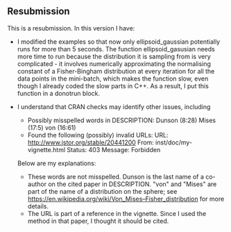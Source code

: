 ## Resubmission
This is a resubmission. In this version I have:

* I modified the examples so that now only ellipsoid_gaussian potentially runs 
for more than 5 seconds. The function ellipsoid_gasusian needs more time to run 
because the distribution it is sampling from is very complicated - it involves 
numerically approximating the normalising constant of a Fisher-Bingham 
distribution at every iteration for all the data points in the mini-batch, which 
makes the function slow, even though I already coded the slow parts in C++. As a 
result, I put this function in a donotrun block.
* I understand that CRAN checks may identify other issues, including
  - Possibly misspelled words in DESCRIPTION:
        Dunson (8:28)
        Mises (17:5)
        von (16:61)
  - Found the following (possibly) invalid URLs: 
  URL: http://www.jstor.org/stable/20441200
  From: inst/doc/my-vignette.html
  Status: 403
  Message: Forbidden
  
  Below are my explanations:
  - These words are not misspelled. Dunson is the last name of a co-author on
  the cited paper in DESCRIPTION. "von" and "Mises" are part of the name of a
  distribution on the sphere; see
  https://en.wikipedia.org/wiki/Von_Mises–Fisher_distribution for more details.
  - The URL is part of a reference in the vignette. Since I used the method in
  that paper, I thought it should be cited.
